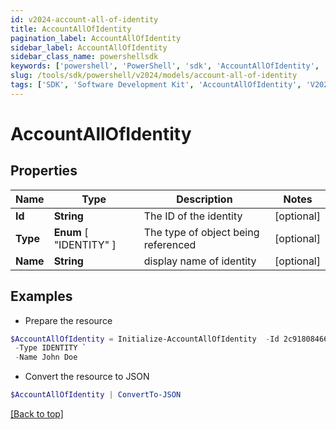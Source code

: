 ```yaml
---
id: v2024-account-all-of-identity
title: AccountAllOfIdentity
pagination_label: AccountAllOfIdentity
sidebar_label: AccountAllOfIdentity
sidebar_class_name: powershellsdk
keywords: ['powershell', 'PowerShell', 'sdk', 'AccountAllOfIdentity', 'V2024AccountAllOfIdentity'] 
slug: /tools/sdk/powershell/v2024/models/account-all-of-identity
tags: ['SDK', 'Software Development Kit', 'AccountAllOfIdentity', 'V2024AccountAllOfIdentity']
---
```



# AccountAllOfIdentity

## Properties

Name | Type | Description | Notes
------------ | ------------- | ------------- | -------------
**Id** | **String** | The ID of the identity | [optional] 
**Type** |  **Enum** [  "IDENTITY" ] | The type of object being referenced | [optional] 
**Name** | **String** | display name of identity | [optional] 

## Examples

- Prepare the resource
```powershell
$AccountAllOfIdentity = Initialize-AccountAllOfIdentity  -Id 2c918084660f45d6016617daa9210584 `
 -Type IDENTITY `
 -Name John Doe
```

- Convert the resource to JSON
```powershell
$AccountAllOfIdentity | ConvertTo-JSON
```


[[Back to top]](#) 

